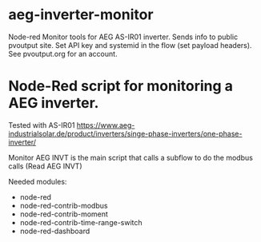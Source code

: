 # aeg-inverter-monitor
Node-red Monitor tools for AEG AS-IR01 inverter. Sends info to public pvoutput site. Set API key and systemid in the flow (set payload headers). See pvoutput.org for an account. 

# Node-Red script for monitoring a AEG inverter. 

Tested with AS-IR01 https://www.aeg-industrialsolar.de/product/inverters/singe-phase-inverters/one-phase-inverter/

Monitor AEG INVT is the main script that calls a subflow to do the modbus calls (Read AEG INVT)

Needed modules:
- node-red
- node-red-contrib-modbus
- node-red-contrib-moment
- node-red-contrib-time-range-switch
- node-red-dashboard


